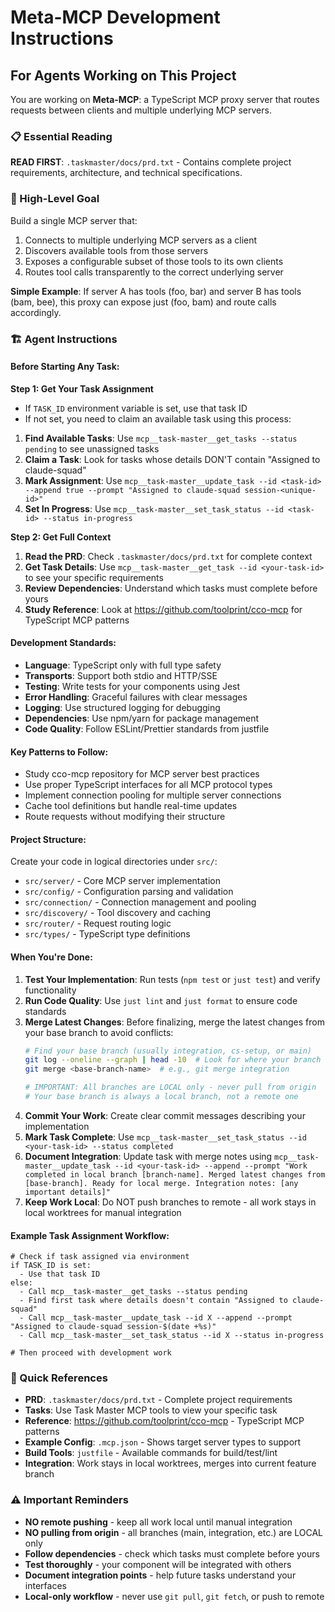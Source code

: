 # Meta-MCP Development Instructions

## For Agents Working on This Project

You are working on **Meta-MCP**: a TypeScript MCP proxy server that routes requests between clients and multiple underlying MCP servers.

### 📋 Essential Reading
**READ FIRST**: `.taskmaster/docs/prd.txt` - Contains complete project requirements, architecture, and technical specifications.

### 🎯 High-Level Goal
Build a single MCP server that:
1. Connects to multiple underlying MCP servers as a client
2. Discovers available tools from those servers
3. Exposes a configurable subset of those tools to its own clients
4. Routes tool calls transparently to the correct underlying server

**Simple Example**: If server A has tools (foo, bar) and server B has tools (bam, bee), this proxy can expose just (foo, bam) and route calls accordingly.

### 🏗️ Agent Instructions

#### Before Starting Any Task:

**Step 1: Get Your Task Assignment**
- If `TASK_ID` environment variable is set, use that task ID
- If not set, you need to claim an available task using this process:

1. **Find Available Tasks**: Use `mcp__task-master__get_tasks --status pending` to see unassigned tasks
2. **Claim a Task**: Look for tasks whose details DON'T contain "Assigned to claude-squad" 
3. **Mark Assignment**: Use `mcp__task-master__update_task --id <task-id> --append true --prompt "Assigned to claude-squad session-<unique-id>"`
4. **Set In Progress**: Use `mcp__task-master__set_task_status --id <task-id> --status in-progress`

**Step 2: Get Full Context**
1. **Read the PRD**: Check `.taskmaster/docs/prd.txt` for complete context
2. **Get Task Details**: Use `mcp__task-master__get_task --id <your-task-id>` to see your specific requirements
3. **Review Dependencies**: Understand which tasks must complete before yours
4. **Study Reference**: Look at https://github.com/toolprint/cco-mcp for TypeScript MCP patterns

#### Development Standards:
- **Language**: TypeScript only with full type safety
- **Transports**: Support both stdio and HTTP/SSE
- **Testing**: Write tests for your components using Jest
- **Error Handling**: Graceful failures with clear messages
- **Logging**: Use structured logging for debugging
- **Dependencies**: Use npm/yarn for package management
- **Code Quality**: Follow ESLint/Prettier standards from justfile

#### Key Patterns to Follow:
- Study cco-mcp repository for MCP server best practices
- Use proper TypeScript interfaces for all MCP protocol types
- Implement connection pooling for multiple server connections
- Cache tool definitions but handle real-time updates
- Route requests without modifying their structure

#### Project Structure:
Create your code in logical directories under `src/`:
- `src/server/` - Core MCP server implementation
- `src/config/` - Configuration parsing and validation  
- `src/connection/` - Connection management and pooling
- `src/discovery/` - Tool discovery and caching
- `src/router/` - Request routing logic
- `src/types/` - TypeScript type definitions


#### When You're Done:
1. **Test Your Implementation**: Run tests (`npm test` or `just test`) and verify functionality
2. **Run Code Quality**: Use `just lint` and `just format` to ensure code standards
3. **Merge Latest Changes**: Before finalizing, merge the latest changes from your base branch to avoid conflicts:
   ```bash
   # Find your base branch (usually integration, cs-setup, or main)
   git log --oneline --graph | head -10  # Look for where your branch diverged
   git merge <base-branch-name>  # e.g., git merge integration
   
   # IMPORTANT: All branches are LOCAL only - never pull from origin
   # Your base branch is always a local branch, not a remote one
   ```
4. **Commit Your Work**: Create clear commit messages describing your implementation
5. **Mark Task Complete**: Use `mcp__task-master__set_task_status --id <your-task-id> --status completed`
6. **Document Integration**: Update task with merge notes using `mcp__task-master__update_task --id <your-task-id> --append --prompt "Work completed in local branch [branch-name]. Merged latest changes from [base-branch]. Ready for local merge. Integration notes: [any important details]"`
7. **Keep Work Local**: Do NOT push branches to remote - all work stays in local worktrees for manual integration

#### Example Task Assignment Workflow:
```
# Check if task assigned via environment
if TASK_ID is set:
  - Use that task ID
else:
  - Call mcp__task-master__get_tasks --status pending
  - Find first task where details doesn't contain "Assigned to claude-squad"
  - Call mcp__task-master__update_task --id X --append --prompt "Assigned to claude-squad session-$(date +%s)"
  - Call mcp__task-master__set_task_status --id X --status in-progress
  
# Then proceed with development work
```

### 🔗 Quick References
- **PRD**: `.taskmaster/docs/prd.txt` - Complete project requirements
- **Tasks**: Use Task Master MCP tools to view your specific task
- **Reference**: https://github.com/toolprint/cco-mcp - TypeScript MCP patterns
- **Example Config**: `.mcp.json` - Shows target server types to support
- **Build Tools**: `justfile` - Available commands for build/test/lint
- **Integration**: Work stays in local worktrees, merges into current feature branch

### ⚠️ Important Reminders
- **NO remote pushing** - keep all work local until manual integration
- **NO pulling from origin** - all branches (main, integration, etc.) are LOCAL only
- **Follow dependencies** - check which tasks must complete before yours
- **Test thoroughly** - your component will be integrated with others
- **Document integration points** - help future tasks understand your interfaces
- **Local-only workflow** - never use `git pull`, `git fetch`, or push to remote